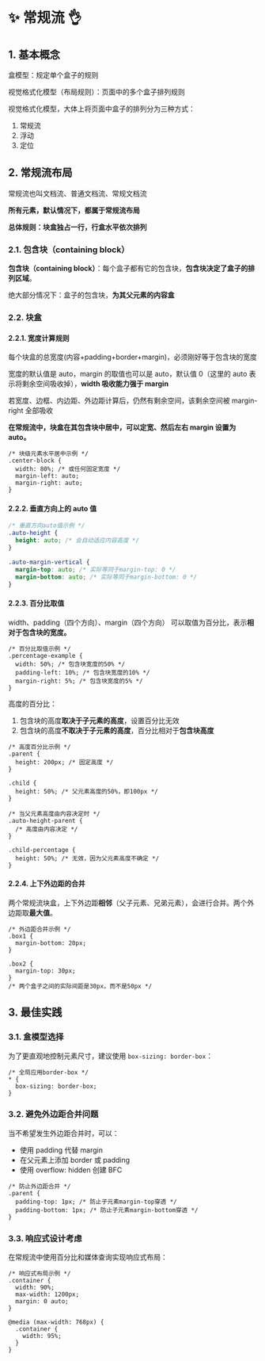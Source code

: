 # ✨ 常规流 👌

## 1. 基本概念

盒模型：规定单个盒子的规则

视觉格式化模型（布局规则）：页面中的多个盒子排列规则

视觉格式化模型，大体上将页面中盒子的排列分为三种方式：

1. 常规流
2. 浮动
3. 定位

## 2. 常规流布局

常规流也叫文档流、普通文档流、常规文档流

**所有元素，默认情况下，都属于常规流布局**

**总体规则：块盒独占一行，行盒水平依次排列**

### 2.1. 包含块（containing block）

**包含块（containing block）**：每个盒子都有它的包含块，**包含块决定了盒子的排列区域**。

绝大部分情况下：盒子的包含块，**为其父元素的内容盒**

### 2.2. 块盒

#### 2.2.1. 宽度计算规则

每个块盒的总宽度(内容+padding+border+margin)，必须刚好等于包含块的宽度

宽度的默认值是 auto，margin 的取值也可以是 auto，默认值 0（这里的 auto 表示将剩余空间吸收掉），**width 吸收能力强于 margin**

若宽度、边框、内边距、外边距计算后，仍然有剩余空间，该剩余空间被 margin-right 全部吸收

**在常规流中，块盒在其包含块中居中，可以定宽、然后左右 margin 设置为 auto。**

```css:collapsed-lines
/* 块级元素水平居中示例 */
.center-block {
  width: 80%; /* 或任何固定宽度 */
  margin-left: auto;
  margin-right: auto;
}
```

#### 2.2.2. 垂直方向上的 auto 值

```css :collapsed-lines
/* 垂直方向auto值示例 */
.auto-height {
  height: auto; /* 会自动适应内容高度 */
}

.auto-margin-vertical {
  margin-top: auto; /* 实际等同于margin-top: 0 */
  margin-bottom: auto; /* 实际等同于margin-bottom: 0 */
}
```

#### 2.2.3. 百分比取值

width、padding（四个方向）、margin（四个方向） 可以取值为百分比，表示**相对于包含块的宽度。**

```css:collapsed-lines
/* 百分比取值示例 */
.percentage-example {
  width: 50%; /* 包含块宽度的50% */
  padding-left: 10%; /* 包含块宽度的10% */
  margin-right: 5%; /* 包含块宽度的5% */
}
```

高度的百分比：

1. 包含块的高度**取决于子元素的高度**，设置百分比无效
2. 包含块的高度**不取决于子元素的高度**，百分比相对于**包含块高度**

```css:collapsed-lines
/* 高度百分比示例 */
.parent {
  height: 200px; /* 固定高度 */
}

.child {
  height: 50%; /* 父元素高度的50%，即100px */
}

/* 当父元素高度由内容决定时 */
.auto-height-parent {
  /* 高度由内容决定 */
}

.child-percentage {
  height: 50%; /* 无效，因为父元素高度不确定 */
}
```

#### 2.2.4. 上下外边距的合并

两个常规流块盒，上下外边距**相邻**（父子元素、兄弟元素），会进行合并。两个外边距取**最大值**。

```css:collapsed-lines
/* 外边距合并示例 */
.box1 {
  margin-bottom: 20px;
}

.box2 {
  margin-top: 30px;
}
/* 两个盒子之间的实际间距是30px，而不是50px */
```

## 3. 最佳实践

### 3.1. 盒模型选择

为了更直观地控制元素尺寸，建议使用 `box-sizing: border-box`：

```css:collapsed-lines
/* 全局应用border-box */
* {
  box-sizing: border-box;
}
```

### 3.2. 避免外边距合并问题

当不希望发生外边距合并时，可以：

- 使用 padding 代替 margin
- 在父元素上添加 border 或 padding
- 使用 overflow: hidden 创建 BFC

```css:collapsed-lines
/* 防止外边距合并 */
.parent {
  padding-top: 1px; /* 防止子元素margin-top穿透 */
  padding-bottom: 1px; /* 防止子元素margin-bottom穿透 */
}
```

### 3.3. 响应式设计考虑

在常规流中使用百分比和媒体查询实现响应式布局：

```css:collapsed-lines
/* 响应式布局示例 */
.container {
  width: 90%;
  max-width: 1200px;
  margin: 0 auto;
}

@media (max-width: 768px) {
  .container {
    width: 95%;
  }
}
```

